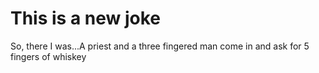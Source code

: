 # This is a new joke 
So, there I was...A priest and a three fingered man come in and ask for 5 fingers of whiskey
